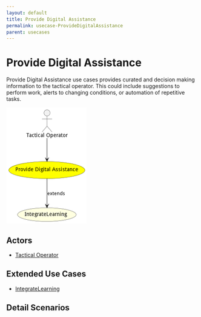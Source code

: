 ```yaml
---
layout: default
title: Provide Digital Assistance
permalink: usecase-ProvideDigitalAssistance
parent: usecases
---
```

# Provide Digital Assistance

Provide Digital Assistance use cases provides curated and decision making information to the tactical operator. This could include suggestions to perform work, alerts to changing conditions, or automation of repetitive tasks.

![Activities Diagram](./activities.png)

## Actors

* [Tactical Operator](actor-tacticaloperator)



## Extended Use Cases


* [IntegrateLearning](usecase-IntegrateLearning)









## Detail Scenarios






